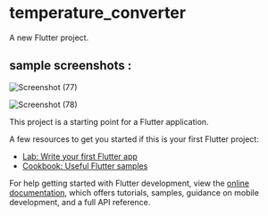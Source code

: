 # temperature_converter

A new Flutter project.

## sample screenshots : 
![Screenshot (77)](https://github.com/Vinay1356/Temperature_converter/assets/101415489/a006d360-a01d-4109-98b0-cb8bdfd9436b)

![Screenshot (78)](https://github.com/Vinay1356/Temperature_converter/assets/101415489/1327aa06-d99a-4d48-a1be-a4e7c6340edd)

This project is a starting point for a Flutter application.

A few resources to get you started if this is your first Flutter project:

- [Lab: Write your first Flutter app](https://docs.flutter.dev/get-started/codelab)
- [Cookbook: Useful Flutter samples](https://docs.flutter.dev/cookbook)

For help getting started with Flutter development, view the
[online documentation](https://docs.flutter.dev/), which offers tutorials,
samples, guidance on mobile development, and a full API reference.
